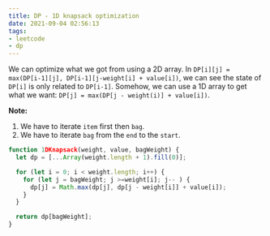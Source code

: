 ```yaml
---
title: DP - 1D knapsack optimization
date: 2021-09-04 02:56:13
tags:
- leetcode
- dp
---
```

We can optimize what we got from using a 2D array.
In `DP[i][j] = max(DP[i-1][j], DP[i-1][j-weight[i] + value[i])`, we can see the state of `DP[i]` is only related to `DP[i-1]`. Somehow, we can use a 1D array to get what we want: 
`DP[j] = max(DP[j - weight(i)] + value[i])`.

**Note:**
1. We have to iterate `item` first then `bag`.
2. We have to iterate `bag` from the `end` to the `start`.

```javascript
function 1DKnapsack(weight, value, bagWeight) {
  let dp = [...Array(weight.length + 1).fill(0)];

  for (let i = 0; i < weight.length; i++) {
    for (let j = bagWeight; j >=weight[i]; j-- ) {
      dp[j] = Math.max(dp[j], dp[j - weight[i]] + value[i]);
    }
  }

  return dp[bagWeight];
}
```

